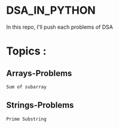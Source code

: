 # DSA_IN_PYTHON

In this repo, I'll push each problems of DSA

# Topics :

## Arrays-Problems

`Sum of subarray`

## Strings-Problems

`Prime Substring`
